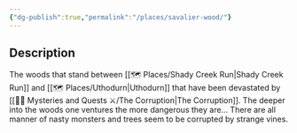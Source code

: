 ```yaml
---
{"dg-publish":true,"permalink":"/places/savalier-wood/"}
---
```


## Description
The woods that stand between [[🗺️ Places/Shady Creek Run\|Shady Creek Run]] and [[🗺️ Places/Uthodurn\|Uthodurn]] that have been devastated by [[🕵️‍♀️ Mysteries and Quests ⚔️/The Corruption\|The Corruption]]. The deeper into the woods one ventures the more dangerous they are... There are all manner of nasty monsters and trees seem to be corrupted by strange vines.